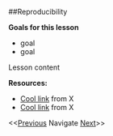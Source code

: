 ##Reproducibility

**Goals for this lesson**

* goal
* goal

Lesson content


**Resources:**

* [Cool link]() from X
* [Cool link]() from X

<<[Previous](https://github.com/cbahlai/OSRR_course/blob/master/10_projects_version_control_in_R.md)  Navigate [Next](https://github.com/cbahlai/OSRR_course/blob/master/12_software_in_R_functions.md)>>

